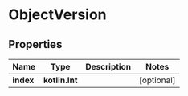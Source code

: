 
# ObjectVersion

## Properties
| Name | Type | Description | Notes |
| ------------ | ------------- | ------------- | ------------- |
| **index** | **kotlin.Int** |  |  [optional] |




